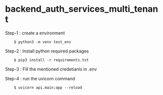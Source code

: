 # backend_auth_services_multi_tenant

Step-1 : create a environment 

        $ python3 -m venv test_env
        
Step-2 : Install python required packages

        $ pip3 install -r requirements.txt
        
Step-3 : Fill the mentioned credetianls in .env

Step-4 : run the uvicorn command

        $ uvicorn api.main:app --reload
